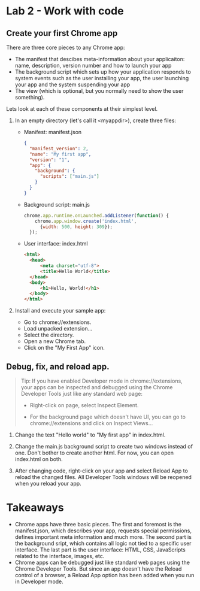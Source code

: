 # Lab 2 - Work with code

## Create your first Chrome app

There are three core pieces to any Chrome app:

* The manifest that descibes meta-information about your applicaiton: name, description, version number and how to launch your app
* The background script which sets up how your application responds to system events such as the user installing your app, the user launching your app and the system suspending your app
* The view (which is optional, but you normally need to show the user something).

Lets look at each of these components at their simplest level. 

1. In an empty directory (let's call it &lt;myappdir&gt;), create three files:
    * Manifest: manifest.json

        ```json
        {
          "manifest_version": 2,
          "name": "My first app",
          "version": "1",
          "app": {
            "background": {
              "scripts": ["main.js"]
            }
          }
        }
        ```
    * Background script: main.js
        ``` js
        chrome.app.runtime.onLaunched.addListener(function() {
            chrome.app.window.create('index.html',
              {width: 500, height: 309});
          });
        ```
    * User interface: index.html
        ```html
        <html>
          <head>
              <meta charset="utf-8">
              <title>Hello World</title>
          </head>
          <body>
              <h1>Hello, World!</h1>
          </body>
        </html>
        ```

1. Install and execute your sample app: 
    * Go to chrome://extensions.
    * Load unpacked extension...
    * Select the <myappdir> directory.
    * Open a new Chrome tab.
    * Click on the "My First App" icon.


## Debug, fix, and reload app.

>Tip: If you have enabled Developer mode in chrome://extensions, your apps can be inspected and debugged using the Chrome Developer Tools just like any standard web page:
>
>* Right-click on page, select Inspect Element.
>
>* For the background page which doesn't have UI, you can go to chrome://extensions and click on Inspect Views...


1. Change the text "Hello world" to "My first app" in index.html.

1. Change the main.js background script to create two windows instead of one. Don't bother to create another html. For now, you can open index.html on both.

1. After changing code, right-click on your app and select Reload App to reload the changed files. All Developer Tools windows will be reopened when you reload your app.

# Takeaways

* Chrome apps have three basic pieces. The first and foremost is the manifest.json, which describes your app, requests special permissions, defines important meta information and much more. The second part is the background sript, which contains all logic not tied to a specific user interface. The last part is the user interface: HTML, CSS, JavaScripts related to the interface, images, etc.
* Chrome apps can be debugged just like standard web pages using the Chrome Developer Tools. But since an app doesn't have the Reload control of a browser, a Reload App option has been added when you run in Developer mode.

